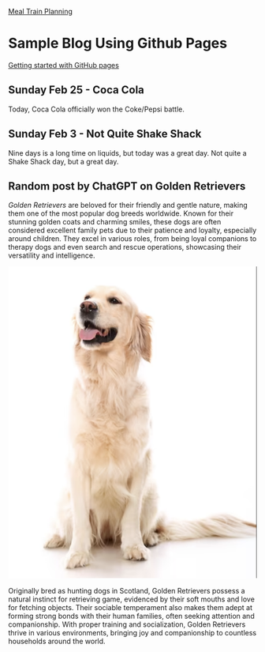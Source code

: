 [Meal Train Planning](meal-train.md)

# Sample Blog Using Github Pages

[Getting started with GitHub pages](https://pages.github.com/)

## Sunday Feb 25 - Coca Cola

Today, Coca Cola officially won the Coke/Pepsi battle.

## Sunday Feb 3 - Not Quite Shake Shack

Nine days is a long time on liquids, but today was a great day. Not quite a Shake Shack day, but a great day.

## Random post by ChatGPT on Golden Retrievers

*Golden Retrievers* are beloved for their friendly and gentle nature, making them one of the most popular dog breeds worldwide. Known for their stunning golden coats and charming smiles, these dogs are often considered excellent family pets due to their patience and loyalty, especially around children. They excel in various roles, from being loyal companions to therapy dogs and even search and rescue operations, showcasing their versatility and intelligence.

![retriever.png](retriever.png)

Originally bred as hunting dogs in Scotland, Golden Retrievers possess a natural instinct for retrieving game, evidenced by their soft mouths and love for fetching objects. Their sociable temperament also makes them adept at forming strong bonds with their human families, often seeking attention and companionship. With proper training and socialization, Golden Retrievers thrive in various environments, bringing joy and companionship to countless households around the world.


